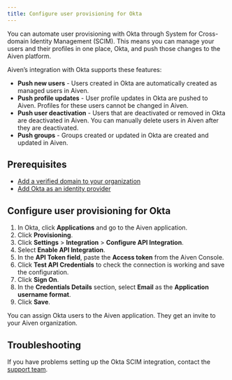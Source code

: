 ```yaml
---
title: Configure user provisioning for Okta
---
```


You can automate user provisioning with Okta through System for Cross-domain Identity Management (SCIM).
This means you can manage your users and their profiles in one place, Okta, and push
those changes to the Aiven platform.

Aiven’s integration with Okta supports these features:
- **Push new users**  - Users created in Okta are automatically created as managed users
  in Aiven.
- **Push profile updates** - User profile updates in Okta are pushed to Aiven. Profiles
  for these users cannot be changed in Aiven.
- **Push user deactivation** - Users that are deactivated or removed in Okta are
  deactivated in Aiven. You can manually delete users in Aiven after they are deactivated.
- **Push groups** - Groups created or updated in Okta are created and updated in Aiven.

## Prerequisites

- [Add a verified domain to your organization](/docs/platform/howto/manage-domains)
- [Add Okta as an identity provider](/docs/platform/howto/saml/add-okta-idp)

## Configure user provisioning for Okta

1. In Okta, click **Applications** and go to the Aiven application.
1. Click **Provisioning**.
1. Click **Settings** > **Integration** > **Configure API Integration**.
1. Select **Enable API Integration**.
1. In the **API Token field**, paste the **Access token** from the Aiven Console.
1. Click **Test API Credentials** to check the connection is working
   and save the configuration.
1. Click **Sign On**.
1. In the **Credentials Details** section, select **Email** as the
   **Application username format**.
1. Click **Save**.

You can assign Okta users to the Aiven application. They get an invite to your Aiven
organization.

## Troubleshooting

If you have problems setting up the Okta SCIM integration,
contact the [support team](mailto:support@aiven.io).
